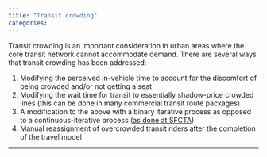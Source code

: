 ```yaml
---
title: "Transit crowding"
categories:
---
```


Transit crowding is an important consideration in urban areas where the core transit network cannot accommodate demand. There are several ways that transit crowding has been addressed:

1.  Modifying the perceived in-vehicle time to account for the discomfort of being crowded and/or not getting a seat
2.  Modifying the wait time for transit to essentially shadow-price crowded lines (this can be done in many commercial transit route packages)
3.  A modification to the above with a binary iterative process as opposed to a continuous-iterative process ([as done at SFCTA](SFCTA_Paper_incorporating_crowding))
4.  Manual reassignment of overcrowded transit riders after the completion of the travel model

------------------------------------------------------------------------

